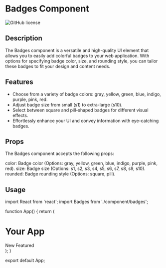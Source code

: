 # Badges Component

![GitHub license](https://github.com/elm-Saad/React_Component_Library.git)
## Description

The Badges component is a versatile and high-quality UI element that allows you to easily add colorful badges to your web application. With options for specifying badge color, size, and rounding style, you can tailor these badges to fit your design and content needs.

## Features

- Choose from a variety of badge colors: gray, yellow, green, blue, indigo, purple, pink, red.
- Adjust badge size from small (s1) to extra-large (s10).
- Select between square and pill-shaped badges for different visual effects.
- Effortlessly enhance your UI and convey information with eye-catching badges.

## Props
The Badges component accepts the following props:

color: Badge color (Options: gray, yellow, green, blue, indigo, purple, pink, red).
size: Badge size (Options: s1, s2, s3, s4, s5, s6, s7, s8, s9, s10).
rounded: Badge rounding style (Options: square, pill).

## Usage

import React from 'react';
import Badges from './component/badges';

function App() {
  return (
    <div>
      <h1>Your App</h1>
      <Badges color="blue" size="s2" rounded="square">
        New
      </Badges>
      <Badges color="green" size="s4" rounded="pill">
        Featured
      </Badges>
    </div>
  );
}

export default App;

